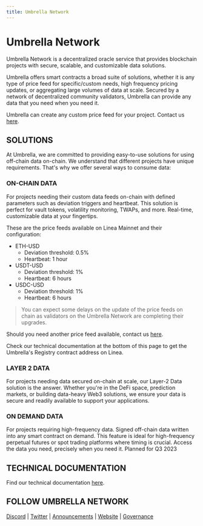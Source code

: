 ```yaml
---
title: Umbrella Network
---
```


# Umbrella Network

Umbrella Network is a decentralized oracle service that provides blockchain projects with secure, scalable, and customizable data solutions.

Umbrella offers smart contracts a broad suite of solutions, whether it is any type of price feed for specific/custom needs, high frequency pricing updates, or aggregating large volumes of data at scale. Secured by a network of decentralized community validators, Umbrella can provide any data that you need when you need it.

Umbrella can create any custom price feed for your project.
Contact us [here](https://www.umb.network/contact#form).

## SOLUTIONS   
At Umbrella, we are committed to providing easy-to-use solutions for using off-chain data on-chain. We understand that different projects have unique requirements. That's why we offer several ways to consume data:

### ON-CHAIN DATA
For projects needing their custom data feeds on-chain with defined parameters such as deviation triggers and heartbeat. This solution is perfect for vault tokens, volatility monitoring, TWAPs, and more. Real-time, customizable data at your fingertips.

These are the price feeds available on Linea Mainnet and their configuration:
- ETH-USD
  - Deviation threshold: 0.5%
  - Heartbeat: 1 hour
- USDT-USD
  - Deviation threshold: 1%
  - Heartbeat: 6 hours
- USDC-USD
  - Deviation threshold: 1%
  - Heartbeat: 6 hours

> You can expect some delays on the update of the price feeds on chain as validators on the Umbrella Network are completing their upgrades.

Should you need another price feed available, contact us [here](https://www.umb.network/contact#form).

Check our technical documentation at the bottom of this page to get the Umbrella's Registry contract address on Linea.

### LAYER 2 DATA
For projects needing data secured on-chain at scale, our Layer-2 Data solution is the answer. Whether you're in the DeFi space, prediction markets, or building data-heavy Web3 solutions, we ensure your data is secure and readily available to support your applications.

### ON DEMAND DATA
For projects requiring high-frequency data. Signed off-chain data written into any smart contract on demand. This feature is ideal for high-frequency perpetual futures or spot trading platforms where timing is crucial. Access the data you need, precisely when you need it.
Planned for Q3 2023


## TECHNICAL DOCUMENTATION

Find our technical documentation [here](https://umbrella-network.readme.io/docs).


## FOLLOW UMBRELLA NETWORK

[Discord](https://discord.com/invite/Gryaa9p4X7) | [Twitter](https://twitter.com/UmbNetwork) | [Announcements](https://t.me/umbnetannouncement) | [Website](https://www.umb.network/) | [Governance](https://gov.umb.network/)
